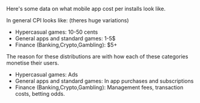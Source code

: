 Here's some data on what mobile app cost per installs look like. 

In general CPI looks like: (theres huge variations)
- Hypercasual games: 10-50 cents
- General apps and standard games: 1-5$
- Finance (Banking,Crypto,Gambling): $5+

The reason for these distributions are with how each of these categories monetise their users.
- Hypercasual games: Ads
- General apps and standard games: In app purchases and subscriptions
- Finance (Banking,Crypto,Gambling): Management fees, transaction costs, betting odds.